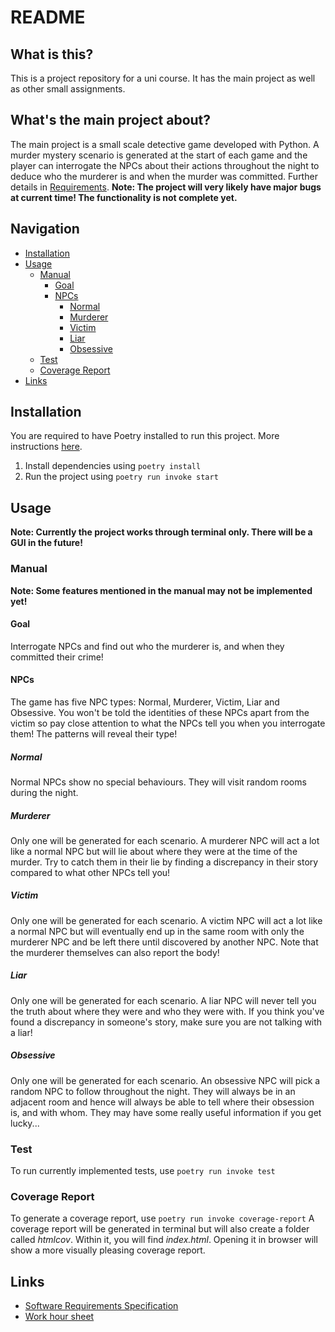 # README
## What is this?
This is a project repository for a uni course. It has the main project as well as other small assignments.
## What's the main project about?
The main project is a small scale detective game developed with Python. A murder mystery scenario is generated at the start of each game and the player can interrogate the NPCs about their actions throughout the night to deduce who the murderer is and when the murder was committed. Further details in [Requirements](https://github.com/Veloxization/ot-harjoitustyo/blob/master/documentation/requirements.md).
**Note: The project will very likely have major bugs at current time! The functionality is not complete yet.**
## Navigation
- [Installation](#installation)
- [Usage](#usage)
  - [Manual](#manual)
    - [Goal](#goal)
    - [NPCs](#npcs)
      - [Normal](#normal)
      - [Murderer](#murderer)
      - [Victim](#victim)
      - [Liar](#liar)
      - [Obsessive](#obsessive)
  - [Test](#test)
  - [Coverage Report](#coverage-report)
- [Links](#links)
## Installation
You are required to have Poetry installed to run this project. More instructions [here](https://python-poetry.org/docs/#installation).
1. Install dependencies using `poetry install`
2. Run the project using `poetry run invoke start`
## Usage
**Note: Currently the project works through terminal only. There will be a GUI in the future!**
### Manual
**Note: Some features mentioned in the manual may not be implemented yet!**
#### Goal
Interrogate NPCs and find out who the murderer is, and when they committed their crime!
#### NPCs
The game has five NPC types: Normal, Murderer, Victim, Liar and Obsessive. You won't be told the identities of these NPCs apart from the victim so pay close attention to what the NPCs tell you when you interrogate them! The patterns will reveal their type!
##### Normal
Normal NPCs show no special behaviours. They will visit random rooms during the night.
##### Murderer
Only one will be generated for each scenario. A murderer NPC will act a lot like a normal NPC but will lie about where they were at the time of the murder. Try to catch them in their lie by finding a discrepancy in their story compared to what other NPCs tell you!
##### Victim
Only one will be generated for each scenario. A victim NPC will act a lot like a normal NPC but will eventually end up in the same room with only the murderer NPC and be left there until discovered by another NPC. Note that the murderer themselves can also report the body!
##### Liar
Only one will be generated for each scenario. A liar NPC will never tell you the truth about where they were and who they were with. If you think you've found a discrepancy in someone's story, make sure you are not talking with a liar!
##### Obsessive
Only one will be generated for each scenario. An obsessive NPC will pick a random NPC to follow throughout the night. They will always be in an adjacent room and hence will always be able to tell where their obsession is, and with whom. They may have some really useful information if you get lucky...
### Test
To run currently implemented tests, use `poetry run invoke test`
### Coverage Report
To generate a coverage report, use `poetry run invoke coverage-report`
A coverage report will be generated in terminal but will also create a folder called *htmlcov*. Within it, you will find *index.html*. Opening it in browser will show a more visually pleasing coverage report.
## Links
* [Software Requirements Specification](https://github.com/Veloxization/ot-harjoitustyo/blob/master/documentation/requirements.md)
* [Work hour sheet](https://github.com/Veloxization/ot-harjoitustyo/blob/master/documentation/workhours.md)
